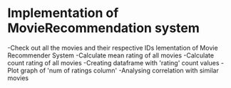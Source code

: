 # Implementation of MovieRecommendation system
-Check out all the movies and their respective IDs lementation of Movie Recommender System
-Calculate mean rating of all movies 
-Calculate count rating of all movies 
-Creating dataframe with 'rating' count values 
-Plot graph of 'num of ratings column'
-Analysing correlation with similar movies 
